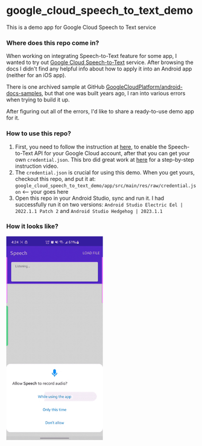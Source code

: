 # google_cloud_speech_to_text_demo
This is a demo app for Google Cloud Speech to Text service

### Where does this repo come in?
When working on integrating Speech-to-Text feature for some app, I wanted to try out [Google Cloud Speech-to-Text](https://cloud.google.com/speech-to-text/?hl=en) service. After browsing the docs I didn't find any helpful info about how to apply it into an Android app (neither for an iOS app).

There is one archived sample at GitHub [GoogleCloudPlatform/android-docs-samples](https://github.com/GoogleCloudPlatform/android-docs-samples/tree/master/speech/Speech), but that one was built years ago, I ran into various errors when trying to build it up. 

After figuring out all of the errors, I'd like to share a ready-to-use demo app for it.

### How to use this repo?
1. First, you need to follow the instruction at [here](https://github.com/GoogleCloudPlatform/android-docs-samples/tree/master/speech/Speech#set-up-to-authenticate-with-your-projects-credentials), to enable the Speech-to-Text API for your Google Cloud account, after that you can get your own `credential.json`. This bro did great work at [here](https://youtu.be/gLFCrCBNC3A?t=84) for a step-by-step instruction video.
2. The `credential.json` is crucial for using this demo. When you get yours, checkout this repo, and put it at: `google_cloud_speech_to_text_demo/app/src/main/res/raw/credential.json` &lt;-- your goes here
3. Open this repo in your Android Studio, sync and run it. I had successfully run it on two versions: `Android Studio Electric Eel | 2022.1.1 Patch 2` and `Android Studio Hedgehog | 2023.1.1`

### How it looks like?
<img src="./speech_to_text.gif" width="256"/>

